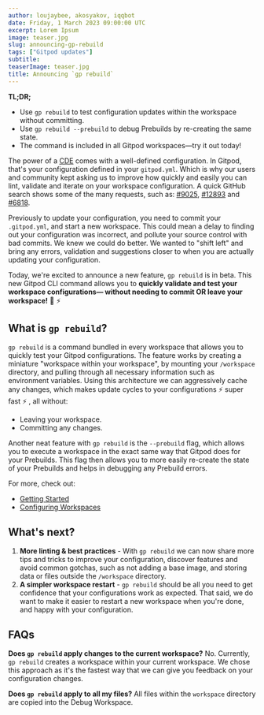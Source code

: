 ```yaml
---
author: loujaybee, akosyakov, iqqbot
date: Friday, 1 March 2023 09:00:00 UTC
excerpt: Lorem Ipsum
image: teaser.jpg
slug: announcing-gp-rebuild
tags: ["Gitpod updates"]
subtitle:
teaserImage: teaser.jpg
title: Announcing `gp rebuild`
---
```


<!-- TODO: Update image -->

<script context="module">
  export const prerender = true;
</script>

**TL;DR;**

- Use `gp rebuild` to test configuration updates within the workspace without committing.
- Use `gp rebuild --prebuild` to debug Prebuilds by re-creating the same state.
- The command is included in all Gitpod workspaces—try it out today!

The power of a [CDE](https://www.gitpod.io/cde) comes with a well-defined configuration. In Gitpod, that's your configuration defined in your `gitpod.yml`. Which is why our users and community kept asking us to improve how quickly and easily you can lint, validate and iterate on your workspace configuration. A quick GitHub search shows some of the many requests, such as: [#9025](https://github.com/gitpod-io/gitpod/issues/9025), [#12893](https://github.com/gitpod-io/gitpod/issues/12893) and [#6818](https://github.com/gitpod-io/gitpod/issues/6818).

Previously to update your configuration, you need to commit your `.gitpod.yml`, and start a new workspace. This could mean a delay to finding out your configuration was incorrect, and pollute your source control with bad commits. We knew we could do better. We wanted to "shift left" and bring any errors, validation and suggestions closer to when you are actually updating your configuration.

Today, we're excited to announce a new feature, `gp rebuild` is in beta. This new Gitpod CLI command allows you to **quickly validate and test your workspace configurations— without needing to commit OR leave your workspace!** 🎉 ⚡️

<!-- TODO: Add issue link -->

## What is `gp rebuild`?

`gp rebuild` is a command bundled in every workspace that allows you to quickly test your Gitpod configurations. The feature works by creating a miniature "workspace within your workspace", by mounting your `/workspace` directory, and pulling through all necessary information such as environment variables. Using this architecture we can aggressively cache any changes, which makes update cycles to your configurations ⚡️ super fast ⚡️ , all without:

- Leaving your workspace.
- Committing any changes.

Another neat feature with `gp rebuild` is the `--prebuild` flag, which allows you to execute a workspace in the exact same way that Gitpod does for your Prebuilds. This flag then allows you to more easily re-create the state of your Prebuilds and helps in debugging any Prebuild errors.

For more, check out:

- [Getting Started](/docs/introduction/getting-started)
- [Configuring Workspaces](https://3000-gitpodio-website-e93t4hfjieb.ws-eu86.gitpod.io/docs/configure/workspaces)

## What's next?

1. **More linting & best practices** - With `gp rebuild` we can now share more tips and tricks to improve your configuration, discover features and avoid common gotchas, such as not adding a base image, and storing data or files outside the `/workspace` directory.
2. **A simpler workspace restart** - `gp rebuild` should be all you need to get confidence that your configurations work as expected. That said, we do want to make it easier to restart a new workspace when you're done, and happy with your configuration.

## FAQs

**Does `gp rebuild` apply changes to the current workspace?** No. Currently, `gp rebuild` creates a workspace within your current workspace. We chose this approach as it's the fastest way that we can give you feedback on your configuration changes.

**Does `gp rebuild` apply to all my files?** All files within the `workspace` directory are copied into the Debug Workspace.
